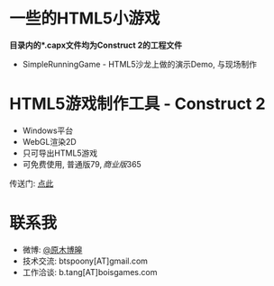 # 一些的HTML5小游戏
__目录内的*.capx文件均为Construct 2的工程文件__

* SimpleRunningGame - HTML5沙龙上做的演示Demo, 与现场制作

# HTML5游戏制作工具 - Construct 2

* Windows平台
* WebGL渲染2D
* 只可导出HTML5游戏
* 可免费使用, 普通版$79, 商业版$365

传送门: [点此](www.scirra.com/construct2)

# 联系我

* 微博: [@原木博皞](http://weibo.com/boisgames)
* 技术交流: btspoony[AT]gmail.com
* 工作洽谈: b.tang[AT]boisgames.com